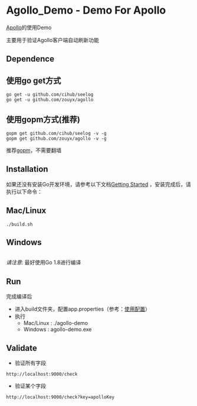 Agollo_Demo - Demo For Apollo
================

[Apollo](https://github.com/zouyx/agollo)的使用Demo

主要用于验证Agollo客户端自动刷新功能

Dependence
------------

## 使用go get方式

```
go get -u github.com/cihub/seelog
go get -u github.com/zouyx/agollo
```

## 使用gopm方式(推荐)

```
gopm get github.com/cihub/seelog -v -g
gopm get github.com/zouyx/agollo -v -g
```

推荐[gopm](https://github.com/gpmgo/gopm)，不需要翻墙

Installation
------------

如果还没有安装Go开发环境，请参考以下文档[Getting Started](http://golang.org/doc/install.html) ，安装完成后，请执行以下命令：

## Mac/Linux

``` shell
./build.sh
```

## Windows

``` shell
```

*请注意*: 最好使用Go 1.8进行编译

Run
------------
完成编译后

- 进入build文件夹，配置app.properties（参考：[使用配置](https://github.com/zouyx/agollo/wiki/使用指南)）
- 执行
  - Mac/Linux : ./agollo-demo
  - Windows : agollo-demo.exe
  

Validate
------------

- 验证所有字段

```
http://localhost:9000/check
```

- 验证某个字段

```
http://localhost:9000/check?key=apolloKey
```
